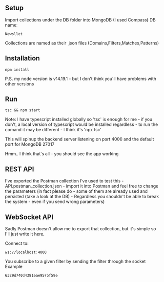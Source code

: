 
## Setup
Import collections under the DB folder into MongoDB (I used Compass)
DB name: 
```shell
Newsllet 
```
Collections are named as their .json files (Domains,Filters,Matches,Patterns)

## Installation
```shell
npm install
```
P.S. my node version is v14.19.1 - but I don't think you'll have problems with other versions

## Run
```shell
tsc && npm start
```
Note: I have typescript installed globally so 'tsc' is enough for me - if you don't, a local version of typescript would be installed regardless - to run the comand it may be different - I think it's 'npx tsc'

This will spinup the backend server listening on port 4000 and the default port for MongoDB 27017

Hmm.. I think that's all - you should see the app working

## REST API

I've exported the Postman collection I've used to test this - API.postman_collection.json - import it into Postman and feel free to change the parameters (in fact please do - some of them are already used and persisted (take a look at the DB) - Regardless you shouldn't be able to break the system - even if you send wrong parameters)

## WebSocket API

Sadly Postman doesn't allow me to export that collection, but it's simple so I'll just write it here.

Connect to:
```shell
ws://localhost:4000
```
You subscribe to a given filter by sending the filter through the socket
Example
```shell
6329d740d4381eae957bf59e
```